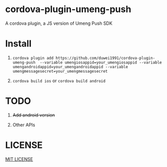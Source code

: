 # cordova-plugin-umeng-push

A cordova plugin, a JS version of Umeng Push SDK

# Install

1. ```cordova plugin add https://github.com/duwei1991/cordova-plugin-umeng-push  --variable umengiosappid=your_umengiosappid --variable umengandroidappid=your_umengandroidappid --variable umengmessagesecret=your_umengmessagesecret```

2. ```cordova build ios``` or ```cordova build android```

# TODO

1. ~~Add android version~~

2. Other APIs

# LICENSE

[MIT LICENSE](http://opensource.org/licenses/MIT)
